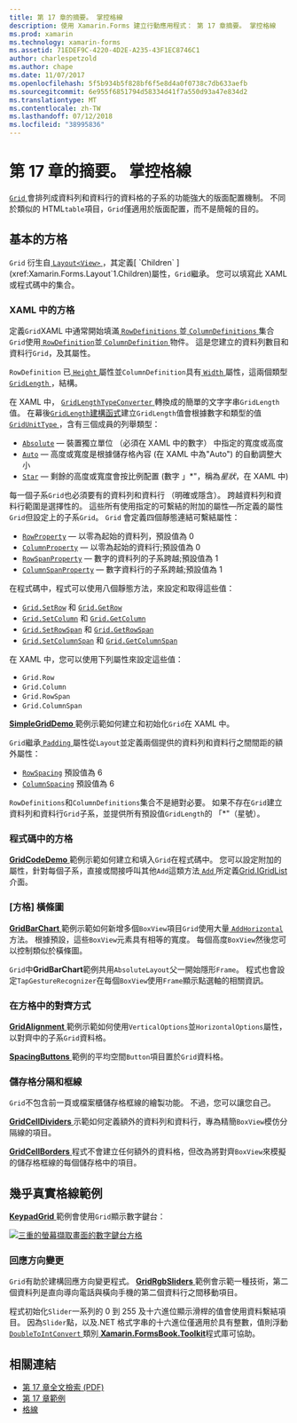 ```yaml
---
title: 第 17 章的摘要。 掌控格線
description: 使用 Xamarin.Forms 建立行動應用程式： 第 17 章摘要。 掌控格線
ms.prod: xamarin
ms.technology: xamarin-forms
ms.assetid: 71EDEF9C-4220-4D2E-A235-43F1EC8746C1
author: charlespetzold
ms.author: chape
ms.date: 11/07/2017
ms.openlocfilehash: 5f5b934b5f828bf6f5e8d4a0f0738c7db633aefb
ms.sourcegitcommit: 6e955f6851794d58334d41f7a550d93a47e834d2
ms.translationtype: MT
ms.contentlocale: zh-TW
ms.lasthandoff: 07/12/2018
ms.locfileid: "38995836"
---
```

# <a name="summary-of-chapter-17-mastering-the-grid"></a>第 17 章的摘要。 掌控格線

[ `Grid` ](xref:Xamarin.Forms.Grid)會排列成資料列和資料行的資料格的子系的功能強大的版面配置機制。 不同於類似的 HTML`table`項目，`Grid`僅適用於版面配置，而不是簡報的目的。

## <a name="the-basic-grid"></a>基本的方格

`Grid` 衍生自[ `Layout<View>` ](xref:Xamarin.Forms.Layout`1)，其定義[ `Children` ](xref:Xamarin.Forms.Layout`1.Children)屬性，`Grid`繼承。 您可以填寫此 XAML 或程式碼中的集合。

### <a name="the-grid-in-xaml"></a>XAML 中的方格

定義`Grid`XAML 中通常開始填滿[ `RowDefinitions` ](xref:Xamarin.Forms.Grid.RowDefinitions)並[ `ColumnDefinitions` ](xref:Xamarin.Forms.Grid.ColumnDefinitions)集合`Grid`使用[ `RowDefinition`](xref:Xamarin.Forms.RowDefinition)並[ `ColumnDefinition` ](xref:Xamarin.Forms.ColumnDefinition)物件。 這是您建立的資料列數目和資料行`Grid`，及其屬性。

`RowDefinition` 已[ `Height` ](xref:Xamarin.Forms.RowDefinition.Height)屬性並`ColumnDefinition`具有[ `Width` ](xref:Xamarin.Forms.ColumnDefinition.Width)屬性，這兩個類型[ `GridLength` ](xref:Xamarin.Forms.GridLength)，結構。

在 XAML 中， [ `GridLengthTypeConverter` ](xref:Xamarin.Forms.GridLengthTypeConverter)轉換成的簡單的文字字串`GridLength`值。 在幕後[`GridLength`建構函式](xref:Xamarin.Forms.GridLength.%23ctor(System.Double,Xamarin.Forms.GridUnitType))建立`GridLength`值會根據數字和類型的值[ `GridUnitType` ](xref:Xamarin.Forms.GridUnitType)，含有三個成員的列舉類型：

- [`Absolute`](xref:Xamarin.Forms.GridUnitType.Absolute) &mdash; 裝置獨立單位 （必須在 XAML 中的數字） 中指定的寬度或高度
- [`Auto`](xref:Xamarin.Forms.GridUnitType.Auto) &mdash; 高度或寬度是根據儲存格內容 (在 XAML 中為"Auto") 的自動調整大小
- [`Star`](xref:Xamarin.Forms.GridUnitType.Star) &mdash; 剩餘的高度或寬度會按比例配置 (數字 」\*"，稱為*星狀*，在 XAML 中)

每一個子系`Grid`也必須要有的資料列和資料行 （明確或隱含）。 跨越資料列和資料行範圍是選擇性的。 這些所有使用指定的可繫結的附加的屬性&mdash;所定義的屬性`Grid`但設定上的子系`Grid`。 `Grid` 會定義四個靜態連結可繫結屬性：

- [`RowProperty`](xref:Xamarin.Forms.Grid.RowProperty) &mdash; 以零為起始的資料列，預設值為 0
- [`ColumnProperty`](xref:Xamarin.Forms.Grid.ColumnProperty) &mdash; 以零為起始的資料行;預設值為 0
- [`RowSpanProperty`](xref:Xamarin.Forms.Grid.RowSpanProperty) &mdash; 數字的資料列的子系跨越;預設值為 1
- [`ColumnSpanProperty`](xref:Xamarin.Forms.Grid.ColumnSpanProperty) &mdash; 數字資料行的子系跨越;預設值為 1

在程式碼中，程式可以使用八個靜態方法，來設定和取得這些值：

- [`Grid.SetRow`](xref:Xamarin.Forms.Grid.SetRow(Xamarin.Forms.BindableObject,System.Int32)) 和 [`Grid.GetRow`](xref:Xamarin.Forms.Grid.GetRow(Xamarin.Forms.BindableObject))
- [`Grid.SetColumn`](xref:Xamarin.Forms.Grid.SetColumn(Xamarin.Forms.BindableObject,System.Int32)) 和 [`Grid.GetColumn`](xref:Xamarin.Forms.Grid.GetColumn(Xamarin.Forms.BindableObject))
- [`Grid.SetRowSpan`](xref:Xamarin.Forms.Grid.SetRowSpan(Xamarin.Forms.BindableObject,System.Int32)) 和 [`Grid.GetRowSpan`](xref:Xamarin.Forms.Grid.GetRowSpan(Xamarin.Forms.BindableObject))
- [`Grid.SetColumnSpan`](xref:Xamarin.Forms.Grid.SetColumnSpan(Xamarin.Forms.BindableObject,System.Int32)) 和 [`Grid.GetColumnSpan`](xref:Xamarin.Forms.Grid.GetColumnSpan(Xamarin.Forms.BindableObject))

在 XAML 中，您可以使用下列屬性來設定這些值：

- `Grid.Row`
- `Grid.Column`
- `Grid.RowSpan`
- `Grid.ColumnSpan`

[ **SimpleGridDemo** ](https://github.com/xamarin/xamarin-forms-book-samples/tree/master/Chapter17/SimpleGridDemo)範例示範如何建立和初始化`Grid`在 XAML 中。

`Grid`繼承[ `Padding` ](xref:Xamarin.Forms.Layout.Padding) 屬性從`Layout`並定義兩個提供的資料列和資料行之間間距的額外屬性：

- [`RowSpacing`](xref:Xamarin.Forms.Grid.RowSpacing) 預設值為 6
- [`ColumnSpacing`](xref:Xamarin.Forms.Grid.ColumnSpacing) 預設值為 6

`RowDefinitions`和`ColumnDefinitions`集合不是絕對必要。 如果不存在`Grid`建立資料列和資料行`Grid`子系，並提供所有預設值`GridLength`的 「\*"（星號）。

### <a name="the-grid-in-code"></a>程式碼中的方格

[ **GridCodeDemo** ](https://github.com/xamarin/xamarin-forms-book-samples/tree/master/Chapter17/GridCodeDemo)範例示範如何建立和填入`Grid`在程式碼中。 您可以設定附加的屬性，針對每個子系，直接或間接呼叫其他`Add`這類方法[ `Add` ](https://developer.xamarin.com/api/member/Xamarin.Forms.Grid+IGridList%3CT%3E.Add/p/Xamarin.Forms.View/System.Int32/System.Int32/System.Int32/System.Int32/)所定義[Grid.IGridList<T> ](https://developer.xamarin.com/api/type/Xamarin.Forms.Grid+IGridList%3CT%3E/)介面。

### <a name="the-grid-bar-chart"></a>[方格] 橫條圖

[ **GridBarChart** ](https://github.com/xamarin/xamarin-forms-book-samples/tree/master/Chapter17/GridBarChart)範例示範如何新增多個`BoxView`項目`Grid`使用大量[ `AddHorizontal` ](https://developer.xamarin.com/api/member/Xamarin.Forms.Grid+IGridList%3CT%3E.AddHorizontal/p/System.Collections.Generic.IEnumerable%7BXamarin.Forms.View%7D/)方法。 根據預設，這些`BoxView`元素具有相等的寬度。 每個高度`BoxView`然後您可以控制類似於橫條圖。

`Grid`中**GridBarChart**範例共用`AbsoluteLayout`父一開始隱形`Frame`。 程式也會設定`TapGestureRecognizer`在每個`BoxView`使用`Frame`顯示點選軸的相關資訊。

### <a name="alignment-in-the-grid"></a>在方格中的對齊方式

[ **GridAlignment** ](https://github.com/xamarin/xamarin-forms-book-samples/tree/master/Chapter17/GridAlignment)範例示範如何使用`VerticalOptions`並`HorizontalOptions`屬性，以對齊中的子系`Grid`資料格。

[ **SpacingButtons** ](https://github.com/xamarin/xamarin-forms-book-samples/tree/master/Chapter17/SpacingButtons)範例的平均空間`Button`項目置於`Grid`資料格。

### <a name="cell-dividers-and-borders"></a>儲存格分隔和框線

`Grid`不包含前一頁或檔案櫃儲存格框線的繪製功能。 不過，您可以讓您自己。

[ **GridCellDividers** ](https://github.com/xamarin/xamarin-forms-book-samples/tree/master/Chapter17/GridCellDividers)示範如何定義額外的資料列和資料行，專為精簡`BoxView`模仿分隔線的項目。

[ **GridCellBorders** ](https://github.com/xamarin/xamarin-forms-book-samples/tree/master/Chapter17/GridCellBorders)程式不會建立任何額外的資料格，但改為將對齊`BoxView`來模擬的儲存格框線的每個儲存格中的項目。

## <a name="almost-real-life-grid-examples"></a>幾乎真實格線範例

[ **KeypadGrid** ](https://github.com/xamarin/xamarin-forms-book-samples/tree/master/Chapter17/KeypadGrid)範例會使用`Grid`顯示數字鍵台：

[![三重的螢幕擷取畫面的數字鍵台方格](images/ch17fg12-small.png "數字鍵台方格")](images/ch17fg12-large.png#lightbox "字鍵台方格")

### <a name="responding-to-orientation-changes"></a>回應方向變更

`Grid`有助於建構回應方向變更程式。 [ **GridRgbSliders** ](https://github.com/xamarin/xamarin-forms-book-samples/tree/master/Chapter17/GridRgbSliders)範例會示範一種技術，第二個資料列是直向導向電話與橫向手機的第二個資料行之間移動項目。

程式初始化`Slider`一系列的 0 到 255 及十六進位顯示滑桿的值會使用資料繫結項目。 因為`Slider`點，以及.NET 格式字串的十六進位僅適用於具有整數，值則浮動[ `DoubleToIntConvert` ](https://github.com/xamarin/xamarin-forms-book-samples/blob/master/Libraries/Xamarin.FormsBook.Toolkit/Xamarin.FormsBook.Toolkit/DoubleToIntConverter.cs)類別[ **Xamarin.FormsBook.Toolkit**](https://github.com/xamarin/xamarin-forms-book-samples/tree/master/Libraries/Xamarin.FormsBook.Toolkit)程式庫可協助。



## <a name="related-links"></a>相關連結

- [第 17 章全文檢索 (PDF)](https://download.xamarin.com/developer/xamarin-forms-book/XamarinFormsBook-Ch17-Apr2016.pdf)
- [第 17 章範例](https://github.com/xamarin/xamarin-forms-book-samples/tree/master/Chapter17)
- [格線](~/xamarin-forms/user-interface/layouts/grid.md)
